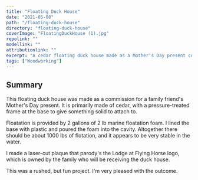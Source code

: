```yaml
---
title: "Floating Duck House"
date: "2021-05-08"
path: "/floating-duck-house"
directory: "floating-duck-house"
coverImage: "FloatingDuckHouse (1).jpg"
repolink: ""
modellink: ""
attributionlink: ""
excerpt: "A cedar floating duck house made as a Mother's Day present commission."
tags: ["Woodworking"]
---
```


## Summary

This floating duck house was made as a commission for a family friend's Mother's Day present. It is primarily made of cedar, with a pressure-treated frame at the base to give something solid to attach to.

Floatation is provided by 2 gallons of 2 lb marine floatation foam. I lined the base with plastic and poured the foam into the cavity. Altogether there should be about 1000 lbs of flotation, and it appears to be very stable in the water.

I made a laser-cut plaque that parody's the Lodge at Flying Horse logo, which is owned by the family who will be receiving the duck house.

This was a rushed, but fun project. I'm very pleased with the outcome.